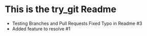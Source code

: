 # This is the try_git Readme

* Testing Branches and Pull Requests Fixed Typo in Readme #3
* Added feature to resolve #1
